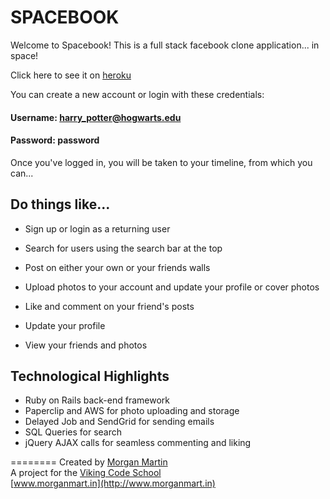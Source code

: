 # SPACEBOOK

Welcome to Spacebook! This is a full stack facebook clone application... in space!

Click here to see it on [heroku](https://thespacebook.herokuapp.com/login)

You can create a new account or login with these credentials:
#### Username: harry_potter@hogwarts.edu
#### Password: password

Once you've logged in, you will be taken to your timeline, from which you can...

## Do things like...
* Sign up or login as a returning user
[](app/assets/images/space_login.png?raw=true)

* Search for users using the search bar at the top
* Post on either your own or your friends walls
* Upload photos to your account and update your profile or cover photos
* Like and comment on your friend's posts
* Update your profile
* View your friends and photos

## Technological Highlights
* Ruby on Rails back-end framework
* Paperclip and AWS for photo uploading and storage
* Delayed Job and SendGrid for sending emails
* SQL Queries for search
* jQuery AJAX calls for seamless commenting and liking

========
Created by [Morgan Martin](https://github.com/morgancmartin)  
A project for the [Viking Code School](http://vikingcodeschool.com)  
[www.morganmart.in](http://www.morganmart.in)
